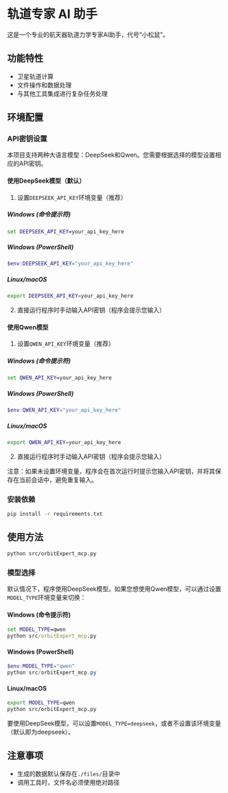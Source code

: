 # 轨道专家 AI 助手

这是一个专业的航天器轨道力学专家AI助手，代号"小松鼠"。

## 功能特性

- 卫星轨道计算
- 文件操作和数据处理
- 与其他工具集成进行复杂任务处理

## 环境配置

### API密钥设置

本项目支持两种大语言模型：DeepSeek和Qwen。您需要根据选择的模型设置相应的API密钥。

#### 使用DeepSeek模型（默认）

1. 设置`DEEPSEEK_API_KEY`环境变量（推荐）

##### Windows (命令提示符)
```cmd
set DEEPSEEK_API_KEY=your_api_key_here
```

##### Windows (PowerShell)
```powershell
$env:DEEPSEEK_API_KEY="your_api_key_here"
```

##### Linux/macOS
```bash
export DEEPSEEK_API_KEY=your_api_key_here
```

2. 直接运行程序时手动输入API密钥（程序会提示您输入）

#### 使用Qwen模型

1. 设置`QWEN_API_KEY`环境变量（推荐）

##### Windows (命令提示符)
```cmd
set QWEN_API_KEY=your_api_key_here
```

##### Windows (PowerShell)
```powershell
$env:QWEN_API_KEY="your_api_key_here"
```

##### Linux/macOS
```bash
export QWEN_API_KEY=your_api_key_here
```

2. 直接运行程序时手动输入API密钥（程序会提示您输入）

注意：如果未设置环境变量，程序会在首次运行时提示您输入API密钥，并将其保存在当前会话中，避免重复输入。

### 安装依赖

```bash
pip install -r requirements.txt
```

## 使用方法

```bash
python src/orbitExpert_mcp.py
```

### 模型选择

默认情况下，程序使用DeepSeek模型。如果您想使用Qwen模型，可以通过设置`MODEL_TYPE`环境变量来切换：

#### Windows (命令提示符)
```cmd
set MODEL_TYPE=qwen
python src/orbitExpert_mcp.py
```

#### Windows (PowerShell)
```powershell
$env:MODEL_TYPE="qwen"
python src/orbitExpert_mcp.py
```

#### Linux/macOS
```bash
export MODEL_TYPE=qwen
python src/orbitExpert_mcp.py
```

要使用DeepSeek模型，可以设置`MODEL_TYPE=deepseek`，或者不设置该环境变量（默认即为deepseek）。

## 注意事项

- 生成的数据默认保存在`./files/`目录中
- 调用工具时，文件名必须使用绝对路径
